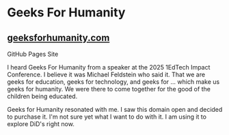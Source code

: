 # Geeks For Humanity

## [geeksforhumanity.com](https://geeksforhumanity.com)
GitHub Pages Site
  
I heard Geeks For Humanity from a speaker at the 2025 1EdTech Impact Conference. I believe it was Michael Feldstein who said it. That we are geeks for education, geeks for technology, and geeks for ... which make us geeks for humanity. We were there to come together for the good of the children being educated.
    
Geeks for Humanity resonated with me. I saw this domain open and decided to purchase it. I'm not sure yet what I want to do with it. I am using it to explore DiD's right now. 
